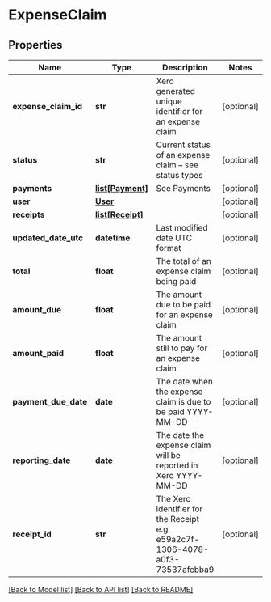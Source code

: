 # ExpenseClaim

## Properties
Name | Type | Description | Notes
------------ | ------------- | ------------- | -------------
**expense_claim_id** | **str** | Xero generated unique identifier for an expense claim | [optional] 
**status** | **str** | Current status of an expense claim – see status types | [optional] 
**payments** | [**list[Payment]**](Payment.md) | See Payments | [optional] 
**user** | [**User**](User.md) |  | [optional] 
**receipts** | [**list[Receipt]**](Receipt.md) |  | [optional] 
**updated_date_utc** | **datetime** | Last modified date UTC format | [optional] 
**total** | **float** | The total of an expense claim being paid | [optional] 
**amount_due** | **float** | The amount due to be paid for an expense claim | [optional] 
**amount_paid** | **float** | The amount still to pay for an expense claim | [optional] 
**payment_due_date** | **date** | The date when the expense claim is due to be paid YYYY-MM-DD | [optional] 
**reporting_date** | **date** | The date the expense claim will be reported in Xero YYYY-MM-DD | [optional] 
**receipt_id** | **str** | The Xero identifier for the Receipt e.g.  e59a2c7f-1306-4078-a0f3-73537afcbba9 | [optional] 

[[Back to Model list]](../README.md#documentation-for-models) [[Back to API list]](../README.md#documentation-for-api-endpoints) [[Back to README]](../README.md)


